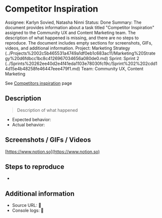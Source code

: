 # Competitor Inspiration

Assignee: Karlyn Sovied, Natasha Ninni
Status: Done
Summary: The document provides information about a task titled "Competitor Inspiration" assigned to the Community UX and Content Marketing team. The description of what happened is missing, and there are no steps to reproduce. The document includes empty sections for screenshots, GIFs, videos, and additional information.
Project: Marketing Strategy (../Projects%2002c5b465531a4749a1df0eb1c683ac11/Marketing%20Strategy%20d6fdbcc1bc8c4126967034656a080de0.md)
Sprint: Sprint 2 (../Sprints%20262ee40d2e4f41eda1103e78030fc19c/Sprint%202%202cdd14d15e4b48258fe46447eee479f1.md)
Team: Community UX, Content Marketing

See [Competitors inspiration](../../Launch%2003af65631119442187e0375d3f80f1df/Competitors%20inspiration%20d2cd4993de8c4cf89da645a8e522e42b.md) page

## Description

> Description of what happened
> 
- Expected behavior:
- Actual behavior:

## Screenshots / GIFs / Videos

[](https://www.notion.so)

[https://www.notion.so](https://www.notion.so)

## Steps to reproduce

- 

## Additional information

- Source URL: 🔗
- Console logs: 🔗